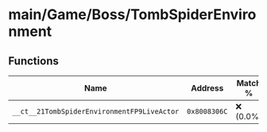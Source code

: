 # main/Game/Boss/TombSpiderEnvironment

## Functions

| Name | Address | Match % |
|------|---------|---------|
| `__ct__21TombSpiderEnvironmentFP9LiveActor` | `0x8008306C` | :x: (0.0%) |